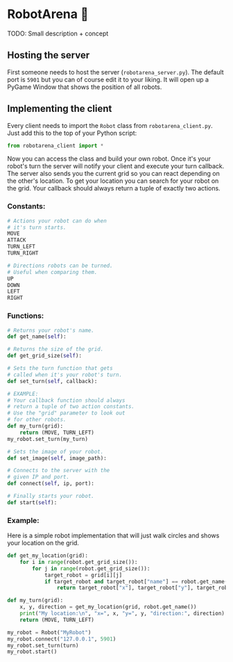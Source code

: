 # RobotArena 🤖

TODO: Small description + concept

## Hosting the server

First someone needs to host the server (`robotarena_server.py`). The default port is `5901` but you can of course edit it to your liking. It will open up a PyGame Window that shows the position of all robots.

## Implementing the client

Every client needs to import the `Robot` class from `robotarena_client.py`. Just add this to the top of your Python script:

```Python
from robotarena_client import *
```

Now you can access the class and build your own robot. Once it's your robot's turn the server will notify your client and execute your turn callback. The server also sends you the current grid so you can react depending on the other's location. To get your location you can search for your robot on the grid.
Your callback should always return a tuple of exactly two actions.

### Constants:

```Python
# Actions your robot can do when
# it's turn starts.
MOVE
ATTACK
TURN_LEFT
TURN_RIGHT
```

```Python
# Directions robots can be turned.
# Useful when comparing them.
UP
DOWN
LEFT
RIGHT
```

### Functions:

```Python
# Returns your robot's name.
def get_name(self):
```

```Python
# Returns the size of the grid.
def get_grid_size(self):
```

```Python
# Sets the turn function that gets
# called when it's your robot's turn.
def set_turn(self, callback):

# EXAMPLE:
# Your callback function should always
# return a tuple of two action constants.
# Use the "grid" parameter to look out
# for other robots.
def my_turn(grid):
	return (MOVE, TURN_LEFT)
my_robot.set_turn(my_turn)
```

```Python
# Sets the image of your robot.
def set_image(self, image_path):
```

```Python
# Connects to the server with the
# given IP and port.
def connect(self, ip, port):
```

```Python
# Finally starts your robot.
def start(self):
```

### Example:

Here is a simple robot implementation that will just walk circles and shows your location on the grid.
```Python
def get_my_location(grid):
	for i in range(robot.get_grid_size()):
		for j in range(robot.get_grid_size()):
			target_robot = grid[i][j]
			if target_robot and target_robot["name"] == robot.get_name():
				return target_robot["x"], target_robot["y"], target_robot["direction"]

def my_turn(grid):
	x, y, direction = get_my_location(grid, robot.get_name())
	print("My location:\n", "x=", x, "y=", y, "direction:", direction)
	return (MOVE, TURN_LEFT)

my_robot = Robot("MyRobot")
my_robot.connect("127.0.0.1", 5901)
my_robot.set_turn(turn)
my_robot.start()
```